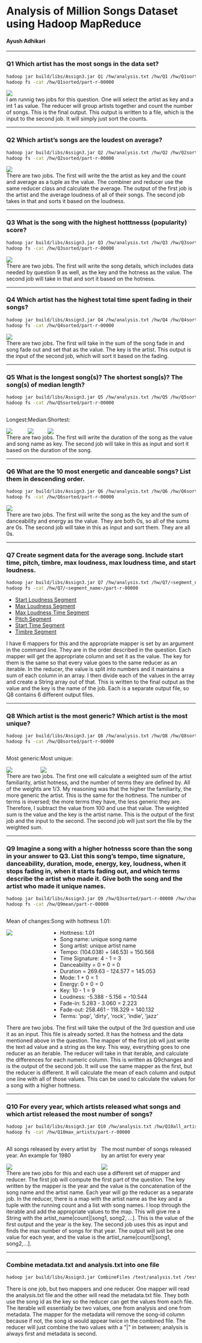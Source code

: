 # Analysis of Million Songs Dataset using Hadoop MapReduce
#### Ayush Adhikari
<hr>

### Q1 Which artist has the most songs in the data set?
```bash
hadoop jar build/libs/Assign3.jar Q1 /hw/analysis.txt /hw/Q1 /hw/Q1sorted
hadoop fs -cat /hw/Q1sorted/part-r-00000
```
<div style="display:flex">
    <img src="static/Q1.png">
</div>
I am runnig two jobs for this question. One will select the artist as key and a int 1 as value. The reducer will group artists together and count the number of songs. This is the final output. This output is written to a file, which is the input to the second job. It will simply just sort the counts.

<hr>

### Q2 Which artist’s songs are the loudest on average?
```bash
hadoop jar build/libs/Assign3.jar Q2 /hw/analysis.txt /hw/Q2 /hw/Q2sorted
hadoop fs -cat /hw/Q2sorted/part-r-00000
```
<div style="display:flex">
    <img src="static/Q2.png">
</div>
There are two jobs. The first will write the the artist as key and the count and average as a tuple as the value. The combiner and reducer use the same reducer class and calculate the average. The output of the first job is the artist and the average loudness of all of their songs. The second job takes in that and sorts it based on the loudness.

<hr>

### Q3 What is the song with the highest hotttnesss (popularity) score?
```bash
hadoop jar build/libs/Assign3.jar Q3 /hw/analysis.txt /hw/Q3 /hw/Q3sorted
hadoop fs -cat /hw/Q3sorted/part-r-00000
```
<div style="display:flex">
    <img src="static/Q3.png">
</div>
There are two jobs. The first will write the song details, which includes data needed by question 9 as well, as the key and the hotness as the value. The second job will take in that and sort it based on the hotness.

<hr>

### Q4 Which artist has the highest total time spent fading in their songs?
```bash
hadoop jar build/libs/Assign3.jar Q4 /hw/analysis.txt /hw/Q4 /hw/Q4sorted
hadoop fs -cat /hw/Q4sorted/part-r-00000
```
<div style="display:flex">
    <img src="static/Q4.png">
</div>
There are two jobs. The first will take in the sum of the song fade in and song fade out and set that as the value. The key is the artist. This output is the input of the second job, which will sort it based on the fading.

<hr>

### Q5 What is the longest song(s)? The shortest song(s)? The song(s) of median length?
```bash
hadoop jar build/libs/Assign3.jar Q5 /hw/analysis.txt /hw/Q5 /hw/Q5sorted
hadoop fs -cat /hw/Q5sorted/part-r-00000
```
<div style="display:flex">
    <div>
        <p>Longest: </p>
        <img src="static/Q5long.png">
    </div>
    <div>
        <p>Median: </p>
        <img src="static/Q5median.png">
    </div>
    <div>
        <p>Shortest: </p>
        <img src="static/Q5short.png">
    </div>
</div>
There are two jobs. The first will write the duration of the song as the value and song name as key. The second job will take in this as input and sort it based on the duration of the song.

<hr>

### Q6 What are the 10 most energetic and danceable songs? List them in descending order.
```bash
hadoop jar build/libs/Assign3.jar Q6 /hw/analysis.txt /hw/Q6 /hw/Q6sorted
hadoop fs -cat /hw/Q6sorted/part-r-00000
```
<div style="display:flex">
     <img src="static/Q6.png">
</div>
There are two jobs. The first will write the song as the key and the sum of danceability and energy as the value. They are both 0s, so all of the sums are 0s. The second job will take in this as input and sort them. They are all 0s.

<hr>

### Q7 Create segment data for the average song. Include start time, pitch, timbre, max loudness, max loudness time, and start loudness.
```bash
hadoop jar build/libs/Assign3.jar Q7 /hw/analysis.txt /hw/Q7/<segment_name> <1-6>
hadoop fs -cat /hw/Q7/<segment_name>/part-r-00000
```
<div>
    <ul>
        <li><a href="./hw/Q7/loudness_start/part-r-00000">Start Loudness Segment</a></li>
        <li><a href="./hw/Q7/max_loudness/part-r-00000">Max Loudness Segment</a></li>
        <li><a href="./hw/Q7/max_loudness_time/part-r-00000">Max Loudness Time Segment</a></li>
        <li><a href="./hw/Q7/pitch/part-r-00000">Pitch Segment</a></li>
        <li><a href="./hw/Q7/start_time/part-r-00000">Start Time Segment</a></li>
        <li><a href="./hw/Q7/timbre/part-r-00000">Timbre Segment</a></li>
    </ul>
</div>
I have 6 mappers for this and the appropriate mapper is set by an argument in the command line. They are in the order described in the question. Each mapper will get the appropriate column and set it as the value. The key for them is the same so that every value goes to the same reducer as an iterable. In the reducer, the value is split into numbers and it maintains a sum of each column in an array. I then divide each of the values in the array and create a String array out of that. This is written to the final output as the value and the key is the name of the job. Each is a separate output file, so Q8 contains 6 different output files.

<hr>

### Q8 Which artist is the most generic? Which artist is the most unique?
```bash
hadoop jar build/libs/Assign3.jar Q8 /hw/analysis.txt /hw/Q8 /hw/Q8sorted
hadoop fs -cat /hw/Q8sorted/part-r-00000
```
<div style="display:flex">
    <div>
        <p>Most generic: </p>
        <img src="static/Q8generic.png">
    </div>
    <div>
        <p>Most unique: </p>
        <img src="static/Q8unique.png">
    </div>
</div>
There are two jobs. The first one will calculate a weighted sum of the artist familiarity, artist hotness, and the number of terms they are defined by. All of the weights are 1/3. My reasoning was that the higher the familiarity, the more generic the artist. This is the same for the hottness. The number of terms is inversed; the more terms they have, the less generic they are. Therefore, I subtract the value from 100 and use that value. The weighted sum is the value and the key is the artist name. This is the output of the first job and the input to the second. The second job will just sort the file by the weighted sum.

<hr>

### Q9 Imagine a song with a higher hotnesss score than the song in your answer to Q3. List this song’s tempo, time signature, danceability, duration, mode, energy, key, loudness, when it stops fading in, when it starts fading out, and which terms describe the artist who made it. Give both the song and the artist who made it unique names.
```bash
hadoop jar build/libs/Assign3.jar Q9 /hw/Q3sorted/part-r-00000 /hw/changes /hw/Q9mean
hadoop fs -cat /hw/Q9mean/part-r-00000
```
<div style="display:flex">
    <div>
        <p>Mean of changes: </p>
        <img src="static/Q9.png">
    </div>
    <div>
        <p>Song with hottness 1.01: </p>
        <ul>
            <li>Hottness: 1.01</li>
            <li>Song name: unique song name</li>
            <li>Song artist: unique artist name</li>
            <li>Tempo: (104.038) + (46.53) = 150.568</li>
            <li>Time Signature: 4 - 1 = 3</li>
            <li>Danceability = 0 + 0 = 0</li>
            <li>Duration = 269.63 - 124.577 = 145.053</li>
            <li>Mode: 1 + 0 = 1</li>
            <li>Energy: 0 + 0 = 0</li>
            <li>Key: 10 - 1 = 9</li>
            <li>Loudness: -5.388 - 5.156 = -10.544</li>
            <li>Fade-in: 5.283 - 3.060 = 2.223</li>
            <li>Fade-out: 258.461 - 118.329 = 140.132</li>
            <li>Terms: 'pop', 'dirty', 'rock', 'indie', 'jazz'</li>
        </ul>
    </div>
</div>
There are two jobs. The first will take the output of the 3rd question and use it as an input. This file is already sorted. It has the hotness and the data mentioned above in the question. The mapper of the first job wll just write the text ad value and a string as the key. This way, everything goes to one reducer as an iterable. The reducer will take in that iterable, and calculate the differences for each numeric column. This is written as Q9changes and is the output of the second job. It will use the same mapper as the first, but the reducer is different. It will calculate the mean of each column and output one line with all of those values. This can be used to calculate the values for a song with a higher hottness.

<hr>

### Q10 For every year, which artists released what songs and which artist released the most number of songs?
```bash
hadoop jar build/libs/Assign3.jar Q10 /hw/analysis.txt /hw/Q10all_artists /hw/Q10max_artists
hadoop fs -cat /hw/Q10max_artists/part-r-00000
```
<div style="display:flex">
    <div>
        <p>All songs released by every artist by year. An example for 1980</p>
        <img src="static/Q10all.png">
    </div>
    <div>
        <p>The most number of songs released by an artist for every year</p>
        <img src="static/Q10max.png">
    </div>
</div>
There are two jobs for this and each use a different set of mapper and reducer. The first job will compute the first part of the question. The key written by the mapper is the year and the value is the concatenation of the song name and the artist name. Each year will go the reducer as a separate job. In the reducer, there is a map with the artist name as the key and a tuple with the running count and a list with song names. I loop through the iterable and add the appropriate values to the map. This will give me a String with the artist_name|count|[song1, song2, ...]. This is the value of the first output and the year is the key. The second job uses this as input and finds the max number of songs for that year. The output will just be one value for each year, and the value is the artist_name|count|[song1, song2,...].

<hr>

### Combine metadata.txt and analysis.txt into one file
```bash
hadoop jar build/libs/Assign3.jar CombineFiles /test/analysis.txt /test/metadata.txt /test/combined.txt
```
There is one job, but two mappers and one reducer. One mapper will read the analysis.txt file and the other will read the metadata.txt file. They both use the song id as the key so the reducer can get the values from each file. The iterable will essentially be two values, one from analysis and one from metadata. The mapper for the metadata will remove the song-id column because if not, the song id would appear twice in the combined file. The reducer will just combine the two values with a "|" in between; analysis is always first and metadata is second. 
